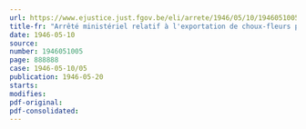 ```yaml
---
url: https://www.ejustice.just.fgov.be/eli/arrete/1946/05/10/1946051005/justel
title-fr: "Arrêté ministériel relatif à l'exportation de choux-fleurs pour une destination autre que le Grand-Duché de Luxembourg"
date: 1946-05-10
source:
number: 1946051005
page: 888888
case: 1946-05-10/05
publication: 1946-05-20
starts:
modifies:
pdf-original:
pdf-consolidated:
---
```


